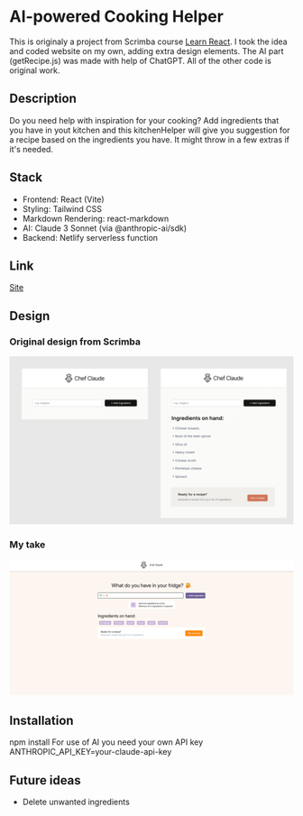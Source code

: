 # AI-powered Cooking Helper

This is originaly a project from Scrimba course [Learn React](https://scrimba.com/learn-react-c0e). I took the idea and coded website on my own, adding extra design elements. The AI part (getRecipe.js) was made with help of ChatGPT. All of the other code is original work.

## Description
Do you need help with inspiration for your cooking? Add ingredients that you have in yout kitchen and this kitchenHelper will give you suggestion for a recipe based on the ingredients you have. It might throw in a few extras if it's needed. 

## Stack
- Frontend: React (Vite)
- Styling: Tailwind CSS
- Markdown Rendering: react-markdown
- AI: Claude 3 Sonnet (via @anthropic-ai/sdk)
- Backend: Netlify serverless function

## Link
[Site](https://cookinghelper13.netlify.app/)

## Design
### Original design from Scrimba
![Figma design of Chef Claud webside](src/assets/Design.png)

### My take
![Print screen of website Chef Claude](src/assets/cookingHelper.png)

## Installation
npm install
For use of AI you need your own API key
ANTHROPIC_API_KEY=your-claude-api-key

## Future ideas
- Delete unwanted ingredients
